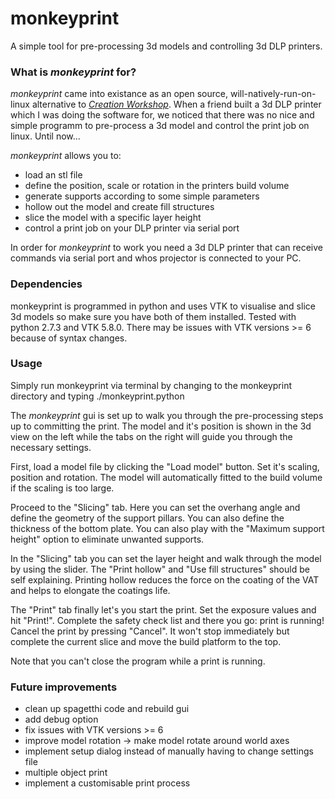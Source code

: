 # monkeyprint
A simple tool for pre-processing 3d models and controlling 3d DLP printers.

### What is *monkeyprint* for?
*monkeyprint* came into existance as an open source, will-natively-run-on-linux alternative to [*Creation Workshop*](http://www.envisionlabs.net/home.html).
When a friend built a 3d DLP printer which I was doing the software for, we noticed that there was no nice and simple programm to pre-process a 3d model and control the print job on linux.
Until now...

*monkeyprint* allows you to:
* load an stl file
* define the position, scale or rotation in the printers build volume
* generate supports according to some simple parameters
* hollow out the model and create fill structures
* slice the model with a specific layer height
* control a print job on your DLP printer via serial port

In order for *monkeyprint* to work you need a 3d DLP printer that can receive commands via serial port and whos projector is connected to your PC.

### Dependencies
monkeyprint is programmed in python and uses VTK to visualise and slice 3d models so make sure you have both of them installed. Tested with python 2.7.3 and VTK 5.8.0. There may be issues with VTK versions >= 6 because of syntax changes.

### Usage
Simply run monkeyprint via terminal by changing to the monkeyprint directory and typing ./monkeyprint.python

The *monkeyprint* gui is set up to walk you through the pre-processing steps up to committing the print.
The model and it's position is shown in the 3d view on the left while the tabs on the right will guide you through the necessary settings.

First, load a model file by clicking the "Load model" button. Set it's scaling, position and rotation.
The model will automatically fitted to the build volume if the scaling is too large.

Proceed to the "Slicing" tab. Here you can set the overhang angle and define the geometry of the support pillars. You can also define the thickness of the bottom plate.
You can also play with the "Maximum support height" option to eliminate unwanted supports.

In the "Slicing" tab you can set the layer height and walk through the model by using the slider.
The "Print hollow" and "Use fill structures" should be self explaining. Printing hollow reduces the force on the coating of the VAT and helps to elongate the coatings life.

The "Print" tab finally let's you start the print.
Set the exposure values and hit "Print!". Complete the safety check list and there you go: print is running!
Cancel the print by pressing "Cancel". It won't stop immediately but complete the current slice and move the build platform to the top.

Note that you can't close the program while a print is running.

### Future improvements
* clean up spagetthi code and rebuild gui
* add debug option
* fix issues with VTK versions >= 6
* improve model rotation -> make model rotate around world axes
* implement setup dialog instead of manually having to change settings file
* multiple object print
* implement a customisable print process
